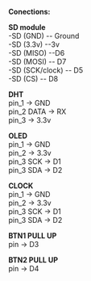 **Conections:**


**SD module**  
-SD  (GND) -- Ground  
-SD  (3.3v) --3v  
-SD  (MISO) --D6  
-SD (MOSI) -- D7  
-SD  (SCK/clock) -- D5  
-SD  (CS) -- D8  

**DHT**  
pin_1 -> GND  
pin_2 DATA -> RX  
pin_3 -> 3.3v  

**OLED**  
pin_1 -> GND  
pin_2 -> 3.3v  
pin_3 SCK -> D1  
pin_3 SDA -> D2  

**CLOCK**     
pin_1 -> GND  
pin_2 -> 3.3v  
pin_3 SCK -> D1  
pin_3 SDA -> D2  

**BTN1 PULL UP**    
pin -> D3  

**BTN2 PULL UP**  
pin -> D4  







